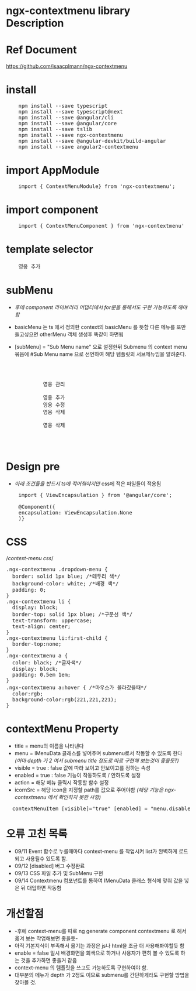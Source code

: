 ngx-contextmenu library Description
====================================
# Ref Document

<https://github.com/isaacplmann/ngx-contextmenu>

# install 

<pre>
    npm install --save typescript
    npm install --save typescript@next
    npm install --save @angular/cli
    npm install --save @angular/core
    npm install --save tslib
    npm install --save ngx-contextmenu
    npm install --save @angular-devkit/build-angular
    npm install --save angular2-contextmenu
</pre>

# import AppModule
<pre>
    import { ContextMenuModule} from 'ngx-contextmenu'; 
</pre>

# import component
<pre>
    import { ContextMenuComponent } from 'ngx-contextmenu'
</pre>

# template selector
<pre>
    <ng-template contextMenuItem (excute) = "addHero('영웅을 추가합니다')">영웅 추가</ng-template>
</pre>

# subMenu
* *후에 component 라이브러리 어댑터에서 for문을 통해서도 구현 가능하도록 해야함*
* basicMenu 는 ts 에서 정의한 context의 basicMenu 를 뜻함 다른 메뉴를 또만들고싶으면 otherMenu 객체 생성후 똑같이 하면됨

* [subMenu] = "Sub Menu name" 으로 설정한뒤 Submenu 의 context menu 묶음에 #Sub Menu name 으로 선언하여 해당 템플릿의 서브메뉴임을 알려준다.


<pre>
    <div>
        <context-menu #basicMenu [disabled]="disableBasicMenu"  >
            <ng-template  contextMenuItem [subMenu]="adding" (excute) = "addHero('영웅을 추가합니다')">영웅 관리</ng-template>
            <context-menu #adding>
            <ng-template contextMenuItem>영웅 추가</ng-template>
            <ng-template contextMenuItem>영웅 수정</ng-template>
            <ng-template contextMenuItem>영웅 삭제</ng-template>
            </context-menu>
            <ng-template contextMenuItem (excute) = "deleteHero('영웅을 삭제합니다.')">영웅 삭제</ng-template>
        </context-menu>  
    </div>
</pre>

# Design pre
* *아래 조건들을 반드시 ts에 적어줘야지만* css에 적은 파일들이 적용됨
<pre>
    import { ViewEncapsulation } from '@angular/core';

    @Component({
    encapsulation: ViewEncapsulation.None
    )}   
</pre>

# CSS

/*context-menu css*/
<pre>
.ngx-contextmenu .dropdown-menu {
  border: solid 1px blue; /*테두리 색*/
  background-color: white; /*배경 색*/
  padding: 0;
}
.ngx-contextmenu li {
  display: block;
  border-top: solid 1px blue; /*구분선 색*/
  text-transform: uppercase;
  text-align: center;
}
.ngx-contextmenu li:first-child {
  border-top:none;
}
.ngx-contextmenu a {
  color: black; /*글자색*/
  display: block;
  padding: 0.5em 1em;
}
.ngx-contextmenu a:hover { /*마우스가 올라갔을때*/
  color:rgb; 
  background-color:rgb(221,221,221);
}
</pre>

# contextMenu Property

* title = menu의 이름을 나타낸다
* menu = IMenuData 클래스를 넣어주며 submenu로서 작동할 수 있도록 한다 *(아마 depth 가 2 여서 submenu title 정도로 따로 구현해 보는것이 좋을듯?)* 
* visible = true : false 값에 따라 보이고 안보이고를 정하는 속성
* enabled = true : false 기능이 작동하도록 / 안하도록 설정
* action = 해당 메뉴 클릭시 작동할 함수 설정
* icornSrc = 해당 icon을 지정할 path를 값으로 주어야함 *(해당 기능은 ngx-contextmenu 에서 확인하지 못한 사항)*

<pre>
  contextMenuItem [visible]="true" [enabled] = "menu.disable"
</pre>

# 오류 고친 목록

* 09/11 Event 함수로 누를때마다 context-menu 를 작업시켜 list가 완벽하게 로드되고 사용될수 있도록 함.
* 09/12 [disabled] 버그 수정완료
* 09/13 CSS 파일 추가 및 SubMenu 구현
* 09/14 Contextmenu 컴포넌트를 통하여 IMenuData 클래스 형식에 맞춰 값을 넣은 뒤 대입하면 작동함

# 개선할점

* -후에 context-menu를 따로 ng generate component contextmenu 로 해서 옮겨 보는 작업해보면 좋을듯-
* 아직 기본지식이 부족해서 옮기는 과정은 js나 html을 조금 더 사용해봐야할듯 함
* enable = false 일시 배경화면을 회색으로 하거나 사용자가 편히 볼 수 있도록 하는 것을 추가하면 좋을거 같음
* context-menu 의 템플릿을 쓰고도 가능하도록 구현하여야 함.
* 대부분의 메뉴가 depth 가 2정도 이므로 submenu를 간단하게라도 구현할 방법을 찾아볼 것.
